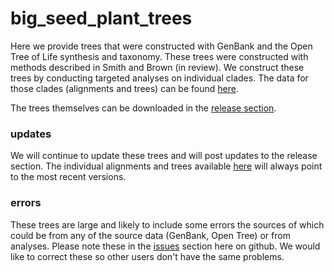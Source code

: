 # big_seed_plant_trees

Here we provide trees that were constructed with GenBank and the Open Tree of Life synthesis and taxonomy. These trees were constructed with methods described in Smith and Brown (in review). We construct these trees by conducting targeted analyses on individual clades. The data for those clades (alignments and trees) can be found [here](http://www-personal.umich.edu/~eebsmith/big_seed_plant_datasets/). 

The trees themselves can be downloaded in the [release section](https://github.com/FePhyFoFum/big_seed_plant_trees/releases). 

### updates
We will continue to update these trees and will post updates to the release section. The individual alignments and trees available [here](http://www-personal.umich.edu/~eebsmith/big_seed_plant_datasets/index.html) will always point to the most recent versions. 

### errors
These trees are large and likely to include some errors the sources of which could be from any of the source data (GenBank, Open Tree) or from analyses. Please note these in the [issues](https://github.com/FePhyFoFum/big_seed_plant_trees/issues) section here on github. We would like to correct these so other users don't have the same problems. 
